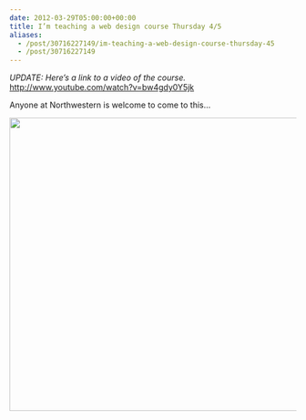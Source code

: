 ```yaml
---
date: 2012-03-29T05:00:00+00:00
title: I’m teaching a web design course Thursday 4/5
aliases:
  - /post/30716227149/im-teaching-a-web-design-course-thursday-45
  - /post/30716227149
---
```


<p><em>UPDATE: Here’s a link to a video of the course.<br /></em><a href="http://www.youtube.com/watch?v=bw4gdy0Y5jk" target="_blank">http://www.youtube.com/watch?v=bw4gdy0Y5jk</a></p>&#13;
<p>Anyone at Northwestern is welcome to come to this…</p>&#13;
<p><a href="http://i.imgur.com/Pv7Ex.jpg" target="_blank"><img src="http://i.imgur.com/Pv7Ex.jpg" width="515" /></a></p>
